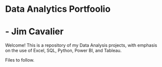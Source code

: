 # Data Analytics Portfoolio
# - Jim Cavalier

Welcome!
This is a repository of my Data Analysis projects, with emphasis on the use of Excel, SQL, Python, Power BI, and Tableau.

Files to follow.
